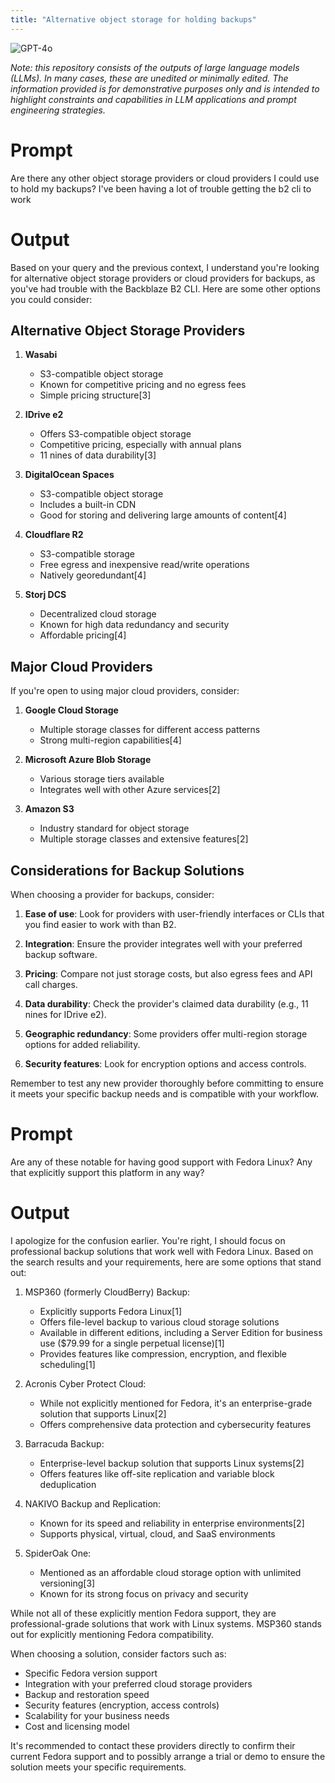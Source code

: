 ```yaml
---
title: "Alternative object storage for holding backups"
---
```

![GPT-4o](https://img.shields.io/badge/GPT--4o-3333FF?style=for-the-badge&logo=openai&logoColor=white)



*Note: this repository consists of the outputs of large language models (LLMs). In many cases, these are unedited or minimally edited. The information provided is for demonstrative purposes only and is intended to highlight constraints and capabilities in LLM applications and prompt engineering strategies.*


# Prompt

Are there any other object storage providers or cloud providers I could use to hold my backups? I've been having a lot of trouble getting the b2 cli to work


# Output

Based on your query and the previous context, I understand you're looking for alternative object storage providers or cloud providers for backups, as you've had trouble with the Backblaze B2 CLI. Here are some other options you could consider:

## Alternative Object Storage Providers

1. **Wasabi**
   - S3-compatible object storage
   - Known for competitive pricing and no egress fees
   - Simple pricing structure[3]

2. **IDrive e2**
   - Offers S3-compatible object storage
   - Competitive pricing, especially with annual plans
   - 11 nines of data durability[3]

3. **DigitalOcean Spaces**
   - S3-compatible object storage
   - Includes a built-in CDN
   - Good for storing and delivering large amounts of content[4]

4. **Cloudflare R2**
   - S3-compatible storage
   - Free egress and inexpensive read/write operations
   - Natively georedundant[4]

5. **Storj DCS**
   - Decentralized cloud storage
   - Known for high data redundancy and security
   - Affordable pricing[4]

## Major Cloud Providers

If you're open to using major cloud providers, consider:

1. **Google Cloud Storage**
   - Multiple storage classes for different access patterns
   - Strong multi-region capabilities[4]

2. **Microsoft Azure Blob Storage**
   - Various storage tiers available
   - Integrates well with other Azure services[2]

3. **Amazon S3**
   - Industry standard for object storage
   - Multiple storage classes and extensive features[2]

## Considerations for Backup Solutions

When choosing a provider for backups, consider:

1. **Ease of use**: Look for providers with user-friendly interfaces or CLIs that you find easier to work with than B2.

2. **Integration**: Ensure the provider integrates well with your preferred backup software.

3. **Pricing**: Compare not just storage costs, but also egress fees and API call charges.

4. **Data durability**: Check the provider's claimed data durability (e.g., 11 nines for IDrive e2).

5. **Geographic redundancy**: Some providers offer multi-region storage options for added reliability.

6. **Security features**: Look for encryption options and access controls.

Remember to test any new provider thoroughly before committing to ensure it meets your specific backup needs and is compatible with your workflow.
# Prompt

Are any of these notable for having good support with Fedora Linux? Any that explicitly support this platform in any way?

# Output

I apologize for the confusion earlier. You're right, I should focus on professional backup solutions that work well with Fedora Linux. Based on the search results and your requirements, here are some options that stand out:

1. MSP360 (formerly CloudBerry) Backup:
   - Explicitly supports Fedora Linux[1]
   - Offers file-level backup to various cloud storage solutions
   - Available in different editions, including a Server Edition for business use ($79.99 for a single perpetual license)[1]
   - Provides features like compression, encryption, and flexible scheduling[1]

2. Acronis Cyber Protect Cloud:
   - While not explicitly mentioned for Fedora, it's an enterprise-grade solution that supports Linux[2]
   - Offers comprehensive data protection and cybersecurity features

3. Barracuda Backup:
   - Enterprise-level backup solution that supports Linux systems[2]
   - Offers features like off-site replication and variable block deduplication

4. NAKIVO Backup and Replication:
   - Known for its speed and reliability in enterprise environments[2]
   - Supports physical, virtual, cloud, and SaaS environments

5. SpiderOak One:
   - Mentioned as an affordable cloud storage option with unlimited versioning[3]
   - Known for its strong focus on privacy and security

While not all of these explicitly mention Fedora support, they are professional-grade solutions that work with Linux systems. MSP360 stands out for explicitly mentioning Fedora compatibility.

When choosing a solution, consider factors such as:
- Specific Fedora version support
- Integration with your preferred cloud storage providers
- Backup and restoration speed
- Security features (encryption, access controls)
- Scalability for your business needs
- Cost and licensing model

It's recommended to contact these providers directly to confirm their current Fedora support and to possibly arrange a trial or demo to ensure the solution meets your specific requirements.
 